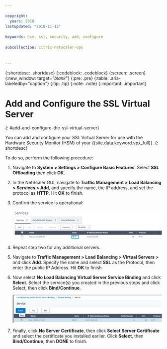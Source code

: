 ```yaml
---

copyright:
  years: 2018
lastupdated: "2018-11-12"

keywords: hsm, ssl, security, add, configure

subcollection: citrix-netscaler-vpx


---
```


{:shortdesc: .shortdesc}
{:codeblock: .codeblock}
{:screen: .screen}
{:new_window: target="_blank_"}
{:pre: .pre}
{:table: .aria-labeledby="caption"}
{:tip: .tip}
{:note: .note}
{:important: .important}

# Add and Configure the SSL Virtual Server
{: #add-and-configure-the-ssl-virtual-server}

You can add and configure your SSL Virtual Server for use with the Hardware Security Monitor (HSM) of your {{site.data.keyword.vpx_full}}.
{: shortdesc}

To do so, perform the following procedure:

1. Navigate to **System > Settings > Configure Basic Features**. Select **SSL Offloading** then click **OK**.
2. In the NetScaler GUI, navigate to **Traffic Management > Load Balancing > Services > Add**, and specify the name, the IP address, and set the protocol as **HTTP**. Hit **OK** to finish.
3. Confirm the service is operational:

	![Confirm service](images/15-confirm-service.png)

4. Repeat step two for any additional servers.
5. Navigate to **Traffic Management > Load Balancing > Virtual Servers >** and click **Add**. Specify the name and select **SSL** as the Protocol, then enter the public IP Address. Hit **OK** to finish.
6. Now select **No Load Balancing Virtual Server Service Binding** and click **Select**. Select the service(s) you created in the previous steps and click Select, then click **Bind/Continue**.

	![Bind service](images/18-bind-service.png)

7. Finally, click **No Server Certificate**, then click **Select Server Certificate** and select the certificate you installed earlier. Click **Select**, then **Bind/Continue**, then **DONE** to finish.
